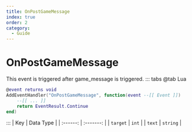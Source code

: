 ```yaml
---
title: OnPostGameMessage
index: true
order: 2
category:
  - Guide
---
```


# OnPostGameMessage
This event is triggered after game_message is triggered.
::: tabs
@tab Lua
```lua
@event returns void
AddEventHandler("OnPostGameMessage", function(event --[[ Event ]])
    --[[ ... ]]
    return EventResult.Continue
end)
```

:::
|    Key   | Data Type |
| :------: | :-------: |
| `target` |   `int`   |
|  `text`  |  `string` |